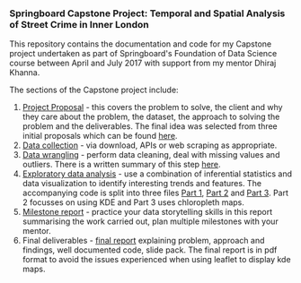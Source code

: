 ### Springboard Capstone Project: Temporal and Spatial Analysis of Street Crime in Inner London

This repository contains the documentation and code for my Capstone project undertaken as part of Springboard's Foundation of Data Science course between April and July 2017 with support from my mentor Dhiraj Khanna.

The sections of the Capstone project include:
1. [Project Proposal](Capstone_project_proposal.md) - this covers the problem to solve, the client and why they care about the problem, the dataset, the approach to solving the problem and the deliverables. The final idea was selected from three initial proposals which can be found [here](Capstone_project_ideas.md).
2. [Data collection](Data_Acquisition.R) - via download, APIs or web scraping as appropriate.
3. [Data wrangling](Data_Wrangling.R) - perform data cleaning, deal with missing values and outliers. There is a written summary of this step [here](Data_wrangling.md).
4. [Exploratory data analysis](Exploratory_Data_Analysis.md) - use a combination of inferential statistics and data visualization to identify interesting trends and features. The accompanying code is split into three files [Part 1](Analysis_1.R), [Part 2](Analysis_2.R) and [Part 3](Analysis_3.R). Part 2 focusses on using KDE and Part 3 uses chloropleth maps.
5. [Milestone report](Milestone_Report.md) - practice your data storytelling skills in this report summarising the work carried out, plan multiple milestones with your mentor.
6. Final deliverables - [final report](Final_Report/Capstone_Final.pdf) explaining problem, approach and findings, well documented code, slide pack. The final report is in pdf format to avoid the issues experienced when using leaflet to display kde maps.

